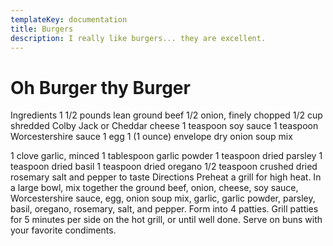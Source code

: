 ```yaml
---
templateKey: documentation
title: Burgers
description: I really like burgers... they are excellent.
---
```


# Oh Burger thy Burger

Ingredients
1 1/2 pounds lean ground beef
1/2 onion, finely chopped
1/2 cup shredded Colby Jack or Cheddar cheese
1 teaspoon soy sauce
1 teaspoon Worcestershire sauce
1 egg
1 (1 ounce) envelope dry onion soup mix

1 clove garlic, minced
1 tablespoon garlic powder
1 teaspoon dried parsley
1 teaspoon dried basil
1 teaspoon dried oregano
1/2 teaspoon crushed dried rosemary
salt and pepper to taste
Directions
Preheat a grill for high heat.
In a large bowl, mix together the ground beef, onion, cheese, soy sauce, Worcestershire sauce, egg, onion soup mix, garlic, garlic powder, parsley, basil, oregano, rosemary, salt, and pepper. Form into 4 patties.
Grill patties for 5 minutes per side on the hot grill, or until well done. Serve on buns with your favorite condiments.
